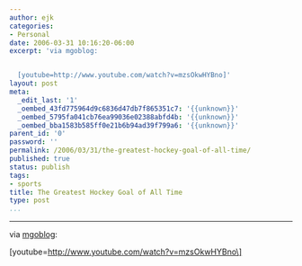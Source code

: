 ```yaml
---
author: ejk
categories:
- Personal
date: 2006-03-31 10:16:20-06:00
excerpt: 'via mgoblog:


  [youtube=http://www.youtube.com/watch?v=mzsOkwHYBno]'
layout: post
meta:
  _edit_last: '1'
  _oembed_43fd775964d9c6836d47db7f865351c7: '{{unknown}}'
  _oembed_5795fa041cb76ea99036e02388abfd4b: '{{unknown}}'
  _oembed_bba1583b585ff0e21b6b94ad39f799a6: '{{unknown}}'
parent_id: '0'
password: ''
permalink: /2006/03/31/the-greatest-hockey-goal-of-all-time/
published: true
status: publish
tags:
- sports
title: The Greatest Hockey Goal of All Time
type: post
...
```

---

via [mgoblog](http://mgoblog.blogspot.com/):

\[youtube=http://www.youtube.com/watch?v=mzsOkwHYBno\]
